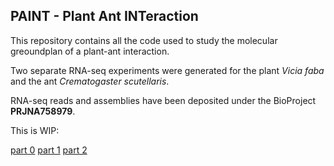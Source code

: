 ## **PAINT** - **Plant** **A**nt **INT**eraction


This repository contains all the code used to study the molecular greoundplan of a plant-ant interaction.


Two separate RNA-seq experiments were generated for the plant _Vicia faba_ and the ant _Crematogaster scutellaris_.


RNA-seq reads and assemblies have been deposited under the BioProject **PRJNA758979**.


This is WIP:

[part 0](https://github.com/for-giobbe/PAINT/blob/main/markdowns/part_0.md)
[part 1](https://github.com/for-giobbe/PAINT/blob/main/markdowns/part_1.md)
[part 2]()
